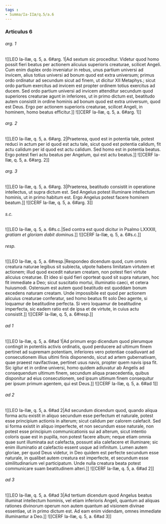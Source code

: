 ```yaml
---
tags : 
- Summa/Ia-IIæ/q.5/a.6
---
```


### Articulus 6

###### arg. 1
![[LEO Ia-IIæ, q. 5, a. 6#arg. 1|Ad sextum sic proceditur. Videtur quod homo possit fieri beatus per actionem alicuius superioris creaturae, scilicet Angeli. Cum enim duplex ordo inveniatur in rebus, unus partium universi ad invicem, alius totius universi ad bonum quod est extra universum; primus ordo ordinatur ad secundum sicut ad finem, ut dicitur XII Metaphys.; sicut ordo partium exercitus ad invicem est propter ordinem totius exercitus ad ducem. Sed ordo partium universi ad invicem attenditur secundum quod superiores creaturae agunt in inferiores, ut in primo dictum est, beatitudo autem consistit in ordine hominis ad bonum quod est extra universum, quod est Deus. Ergo per actionem superioris creaturae, scilicet Angeli, in hominem, homo beatus efficitur.]]
![[CERF Ia-IIæ, q. 5, a. 6#arg. 1]]

###### arg. 2
![[LEO Ia-IIæ, q. 5, a. 6#arg. 2|Praeterea, quod est in potentia tale, potest reduci in actum per id quod est actu tale, sicut quod est potentia calidum, fit actu calidum per id quod est actu calidum. Sed homo est in potentia beatus. Ergo potest fieri actu beatus per Angelum, qui est actu beatus.]]
![[CERF Ia-IIæ, q. 5, a. 6#arg. 2]]

###### arg. 3
![[LEO Ia-IIæ, q. 5, a. 6#arg. 3|Praeterea, beatitudo consistit in operatione intellectus, ut supra dictum est. Sed Angelus potest illuminare intellectum hominis, ut in primo habitum est. Ergo Angelus potest facere hominem beatum.]]
![[CERF Ia-IIæ, q. 5, a. 6#arg. 3]]

###### s.c.
![[LEO Ia-IIæ, q. 5, a. 6#s.c.|Sed contra est quod dicitur in Psalmo LXXXIII, *gratiam et gloriam dabit dominus*.]]
![[CERF Ia-IIæ, q. 5, a. 6#s.c.]]

###### resp.
![[LEO Ia-IIæ, q. 5, a. 6#resp.|Respondeo dicendum quod, cum omnis creatura naturae legibus sit subiecta, utpote habens limitatam virtutem et actionem; illud quod excedit naturam creatam, non potest fieri virtute alicuius creaturae. Et ideo si quid fieri oporteat quod sit supra naturam, hoc fit immediate a Deo; sicut suscitatio mortui, illuminatio caeci, et cetera huiusmodi. Ostensum est autem quod beatitudo est quoddam bonum excedens naturam creatam. Unde impossibile est quod per actionem alicuius creaturae conferatur, sed homo beatus fit solo Deo agente, si loquamur de beatitudine perfecta. Si vero loquamur de beatitudine imperfecta, sic eadem ratio est de ipsa et de virtute, in cuius actu consistit.]]
![[CERF Ia-IIæ, q. 5, a. 6#resp.]]

###### ad 1
![[LEO Ia-IIæ, q. 5, a. 6#ad 1|Ad primum ergo dicendum quod plerumque contingit in potentiis activis ordinatis, quod perducere ad ultimum finem pertinet ad supremam potentiam, inferiores vero potentiae coadiuvant ad consecutionem illius ultimi finis disponendo, sicut ad artem gubernativam, quae praeest navifactivae, pertinet usus navis, propter quem navis ipsa fit. Sic igitur et in ordine universi, homo quidem adiuvatur ab Angelis ad consequendum ultimum finem, secundum aliqua praecedentia, quibus disponitur ad eius consecutionem, sed ipsum ultimum finem consequitur per ipsum primum agentem, qui est Deus.]]
![[CERF Ia-IIæ, q. 5, a. 6#ad 1]]

###### ad 2
![[LEO Ia-IIæ, q. 5, a. 6#ad 2|Ad secundum dicendum quod, quando aliqua forma actu existit in aliquo secundum esse perfectum et naturale, potest esse principium actionis in alterum; sicut calidum per calorem calefacit. Sed si forma existit in aliquo imperfecte, et non secundum esse naturale, non potest esse principium communicationis sui ad alterum, sicut intentio coloris quae est in pupilla, non potest facere album; neque etiam omnia quae sunt illuminata aut calefacta, possunt alia calefacere et illuminare; sic enim illuminatio at calefactio essent usque ad infinitum. Lumen autem gloriae, per quod Deus videtur, in Deo quidem est perfecte secundum esse naturale, in qualibet autem creatura est imperfecte, et secundum esse similitudinarium vel participatum. Unde nulla creatura beata potest communicare suam beatitudinem alteri.]]
![[CERF Ia-IIæ, q. 5, a. 6#ad 2]]

###### ad 3
![[LEO Ia-IIæ, q. 5, a. 6#ad 3|Ad tertium dicendum quod Angelus beatus illuminat intellectum hominis, vel etiam inferioris Angeli, quantum ad aliquas rationes divinorum operum non autem quantum ad visionem divinae essentiae, ut in primo dictum est. Ad eam enim videndam, omnes immediate illuminantur a Deo.]]
![[CERF Ia-IIæ, q. 5, a. 6#ad 3]]

